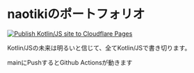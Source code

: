 # naotikiのポートフォリオ
[![Publish Kotlin/JS site to Cloudflare Pages](https://github.com/naotiki/naotiki.github.io/actions/workflows/kotlin-js-cloudflare-pages.yml/badge.svg)](https://github.com/naotiki/naotiki.github.io/actions/workflows/kotlin-js-cloudflare-pages.yml)

Kotlin/JSの未来は明るいと信じて、全てKotlin/JSで書き切ります。

mainにPushするとGithub Actionsが動きます
